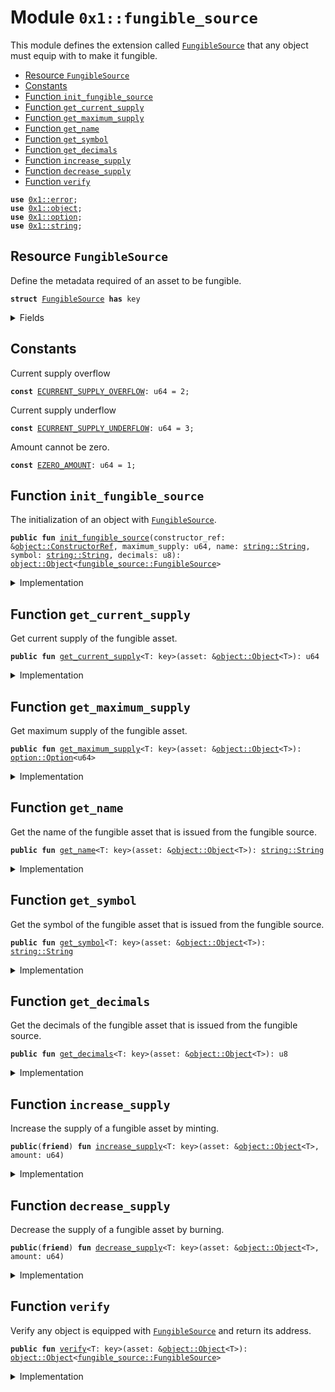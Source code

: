 
<a name="0x1_fungible_source"></a>

# Module `0x1::fungible_source`

This module defines the extension called <code><a href="fungible_source.md#0x1_fungible_source_FungibleSource">FungibleSource</a></code> that any object must equip with to make it fungible.


-  [Resource `FungibleSource`](#0x1_fungible_source_FungibleSource)
-  [Constants](#@Constants_0)
-  [Function `init_fungible_source`](#0x1_fungible_source_init_fungible_source)
-  [Function `get_current_supply`](#0x1_fungible_source_get_current_supply)
-  [Function `get_maximum_supply`](#0x1_fungible_source_get_maximum_supply)
-  [Function `get_name`](#0x1_fungible_source_get_name)
-  [Function `get_symbol`](#0x1_fungible_source_get_symbol)
-  [Function `get_decimals`](#0x1_fungible_source_get_decimals)
-  [Function `increase_supply`](#0x1_fungible_source_increase_supply)
-  [Function `decrease_supply`](#0x1_fungible_source_decrease_supply)
-  [Function `verify`](#0x1_fungible_source_verify)


<pre><code><b>use</b> <a href="../../aptos-stdlib/../move-stdlib/doc/error.md#0x1_error">0x1::error</a>;
<b>use</b> <a href="object.md#0x1_object">0x1::object</a>;
<b>use</b> <a href="../../aptos-stdlib/../move-stdlib/doc/option.md#0x1_option">0x1::option</a>;
<b>use</b> <a href="../../aptos-stdlib/../move-stdlib/doc/string.md#0x1_string">0x1::string</a>;
</code></pre>



<a name="0x1_fungible_source_FungibleSource"></a>

## Resource `FungibleSource`

Define the metadata required of an asset to be fungible.


<pre><code><b>struct</b> <a href="fungible_source.md#0x1_fungible_source_FungibleSource">FungibleSource</a> <b>has</b> key
</code></pre>



<details>
<summary>Fields</summary>


<dl>
<dt>
<code>current_supply: u64</code>
</dt>
<dd>
 Self-explanatory.
</dd>
<dt>
<code>maximum_supply: <a href="../../aptos-stdlib/../move-stdlib/doc/option.md#0x1_option_Option">option::Option</a>&lt;u64&gt;</code>
</dt>
<dd>
 The max supply limit where <code><a href="../../aptos-stdlib/../move-stdlib/doc/option.md#0x1_option_none">option::none</a>()</code> means no limit.
</dd>
<dt>
<code>name: <a href="../../aptos-stdlib/../move-stdlib/doc/string.md#0x1_string_String">string::String</a></code>
</dt>
<dd>
 Name of the fungible asset, i.e., "USDT".
</dd>
<dt>
<code>symbol: <a href="../../aptos-stdlib/../move-stdlib/doc/string.md#0x1_string_String">string::String</a></code>
</dt>
<dd>
 Symbol of the fungible asset, usually a shorter version of the name.
 For example, Singapore Dollar is SGD.
</dd>
<dt>
<code>decimals: u8</code>
</dt>
<dd>
 Number of decimals used to get its user representation.
 For example, if <code>decimals</code> equals <code>2</code>, a balance of <code>505</code> coins should
 be displayed to a user as <code>5.05</code> (<code>505 / 10 ** 2</code>).
</dd>
</dl>


</details>

<a name="@Constants_0"></a>

## Constants


<a name="0x1_fungible_source_ECURRENT_SUPPLY_OVERFLOW"></a>

Current supply overflow


<pre><code><b>const</b> <a href="fungible_source.md#0x1_fungible_source_ECURRENT_SUPPLY_OVERFLOW">ECURRENT_SUPPLY_OVERFLOW</a>: u64 = 2;
</code></pre>



<a name="0x1_fungible_source_ECURRENT_SUPPLY_UNDERFLOW"></a>

Current supply underflow


<pre><code><b>const</b> <a href="fungible_source.md#0x1_fungible_source_ECURRENT_SUPPLY_UNDERFLOW">ECURRENT_SUPPLY_UNDERFLOW</a>: u64 = 3;
</code></pre>



<a name="0x1_fungible_source_EZERO_AMOUNT"></a>

Amount cannot be zero.


<pre><code><b>const</b> <a href="fungible_source.md#0x1_fungible_source_EZERO_AMOUNT">EZERO_AMOUNT</a>: u64 = 1;
</code></pre>



<a name="0x1_fungible_source_init_fungible_source"></a>

## Function `init_fungible_source`

The initialization of an object with <code><a href="fungible_source.md#0x1_fungible_source_FungibleSource">FungibleSource</a></code>.


<pre><code><b>public</b> <b>fun</b> <a href="fungible_source.md#0x1_fungible_source_init_fungible_source">init_fungible_source</a>(constructor_ref: &<a href="object.md#0x1_object_ConstructorRef">object::ConstructorRef</a>, maximum_supply: u64, name: <a href="../../aptos-stdlib/../move-stdlib/doc/string.md#0x1_string_String">string::String</a>, symbol: <a href="../../aptos-stdlib/../move-stdlib/doc/string.md#0x1_string_String">string::String</a>, decimals: u8): <a href="object.md#0x1_object_Object">object::Object</a>&lt;<a href="fungible_source.md#0x1_fungible_source_FungibleSource">fungible_source::FungibleSource</a>&gt;
</code></pre>



<details>
<summary>Implementation</summary>


<pre><code><b>public</b> <b>fun</b> <a href="fungible_source.md#0x1_fungible_source_init_fungible_source">init_fungible_source</a>(
    constructor_ref: &ConstructorRef,
    maximum_supply: u64,
    name: String,
    symbol: String,
    decimals: u8,
): Object&lt;<a href="fungible_source.md#0x1_fungible_source_FungibleSource">FungibleSource</a>&gt; {
    <b>let</b> asset_object_signer = <a href="object.md#0x1_object_generate_signer">object::generate_signer</a>(constructor_ref);
    <b>let</b> converted_maximum = <b>if</b> (maximum_supply == 0) {
        <a href="../../aptos-stdlib/../move-stdlib/doc/option.md#0x1_option_none">option::none</a>()
    } <b>else</b> {
        <a href="../../aptos-stdlib/../move-stdlib/doc/option.md#0x1_option_some">option::some</a>(maximum_supply)
    };
    <b>move_to</b>(&asset_object_signer,
        <a href="fungible_source.md#0x1_fungible_source_FungibleSource">FungibleSource</a> {
            current_supply: 0,
            maximum_supply: converted_maximum,
            name,
            symbol,
            decimals,
        }
    );
    <a href="object.md#0x1_object_object_from_constructor_ref">object::object_from_constructor_ref</a>&lt;<a href="fungible_source.md#0x1_fungible_source_FungibleSource">FungibleSource</a>&gt;(constructor_ref)
}
</code></pre>



</details>

<a name="0x1_fungible_source_get_current_supply"></a>

## Function `get_current_supply`

Get current supply of the fungible asset.


<pre><code><b>public</b> <b>fun</b> <a href="fungible_source.md#0x1_fungible_source_get_current_supply">get_current_supply</a>&lt;T: key&gt;(asset: &<a href="object.md#0x1_object_Object">object::Object</a>&lt;T&gt;): u64
</code></pre>



<details>
<summary>Implementation</summary>


<pre><code><b>public</b> <b>fun</b> <a href="fungible_source.md#0x1_fungible_source_get_current_supply">get_current_supply</a>&lt;T: key&gt;(asset: &Object&lt;T&gt;): u64 <b>acquires</b> <a href="fungible_source.md#0x1_fungible_source_FungibleSource">FungibleSource</a> {
    borrow_fungible_source(asset).current_supply
}
</code></pre>



</details>

<a name="0x1_fungible_source_get_maximum_supply"></a>

## Function `get_maximum_supply`

Get maximum supply of the fungible asset.


<pre><code><b>public</b> <b>fun</b> <a href="fungible_source.md#0x1_fungible_source_get_maximum_supply">get_maximum_supply</a>&lt;T: key&gt;(asset: &<a href="object.md#0x1_object_Object">object::Object</a>&lt;T&gt;): <a href="../../aptos-stdlib/../move-stdlib/doc/option.md#0x1_option_Option">option::Option</a>&lt;u64&gt;
</code></pre>



<details>
<summary>Implementation</summary>


<pre><code><b>public</b> <b>fun</b> <a href="fungible_source.md#0x1_fungible_source_get_maximum_supply">get_maximum_supply</a>&lt;T: key&gt;(asset: &Object&lt;T&gt;): Option&lt;u64&gt; <b>acquires</b> <a href="fungible_source.md#0x1_fungible_source_FungibleSource">FungibleSource</a> {
    borrow_fungible_source(asset).maximum_supply
}
</code></pre>



</details>

<a name="0x1_fungible_source_get_name"></a>

## Function `get_name`

Get the name of the fungible asset that is issued from the fungible source.


<pre><code><b>public</b> <b>fun</b> <a href="fungible_source.md#0x1_fungible_source_get_name">get_name</a>&lt;T: key&gt;(asset: &<a href="object.md#0x1_object_Object">object::Object</a>&lt;T&gt;): <a href="../../aptos-stdlib/../move-stdlib/doc/string.md#0x1_string_String">string::String</a>
</code></pre>



<details>
<summary>Implementation</summary>


<pre><code><b>public</b> <b>fun</b> <a href="fungible_source.md#0x1_fungible_source_get_name">get_name</a>&lt;T: key&gt;(asset: &Object&lt;T&gt;): String <b>acquires</b> <a href="fungible_source.md#0x1_fungible_source_FungibleSource">FungibleSource</a> {
    borrow_fungible_source(asset).name
}
</code></pre>



</details>

<a name="0x1_fungible_source_get_symbol"></a>

## Function `get_symbol`

Get the symbol of the fungible asset that is issued from the fungible source.


<pre><code><b>public</b> <b>fun</b> <a href="fungible_source.md#0x1_fungible_source_get_symbol">get_symbol</a>&lt;T: key&gt;(asset: &<a href="object.md#0x1_object_Object">object::Object</a>&lt;T&gt;): <a href="../../aptos-stdlib/../move-stdlib/doc/string.md#0x1_string_String">string::String</a>
</code></pre>



<details>
<summary>Implementation</summary>


<pre><code><b>public</b> <b>fun</b> <a href="fungible_source.md#0x1_fungible_source_get_symbol">get_symbol</a>&lt;T: key&gt;(asset: &Object&lt;T&gt;): String <b>acquires</b> <a href="fungible_source.md#0x1_fungible_source_FungibleSource">FungibleSource</a> {
    borrow_fungible_source(asset).symbol
}
</code></pre>



</details>

<a name="0x1_fungible_source_get_decimals"></a>

## Function `get_decimals`

Get the decimals of the fungible asset that is issued from the fungible source.


<pre><code><b>public</b> <b>fun</b> <a href="fungible_source.md#0x1_fungible_source_get_decimals">get_decimals</a>&lt;T: key&gt;(asset: &<a href="object.md#0x1_object_Object">object::Object</a>&lt;T&gt;): u8
</code></pre>



<details>
<summary>Implementation</summary>


<pre><code><b>public</b> <b>fun</b> <a href="fungible_source.md#0x1_fungible_source_get_decimals">get_decimals</a>&lt;T: key&gt;(asset: &Object&lt;T&gt;): u8 <b>acquires</b> <a href="fungible_source.md#0x1_fungible_source_FungibleSource">FungibleSource</a> {
    borrow_fungible_source(asset).decimals
}
</code></pre>



</details>

<a name="0x1_fungible_source_increase_supply"></a>

## Function `increase_supply`

Increase the supply of a fungible asset by minting.


<pre><code><b>public</b>(<b>friend</b>) <b>fun</b> <a href="fungible_source.md#0x1_fungible_source_increase_supply">increase_supply</a>&lt;T: key&gt;(asset: &<a href="object.md#0x1_object_Object">object::Object</a>&lt;T&gt;, amount: u64)
</code></pre>



<details>
<summary>Implementation</summary>


<pre><code><b>public</b>(<b>friend</b>) <b>fun</b> <a href="fungible_source.md#0x1_fungible_source_increase_supply">increase_supply</a>&lt;T: key&gt;(asset: &Object&lt;T&gt;, amount: u64) <b>acquires</b> <a href="fungible_source.md#0x1_fungible_source_FungibleSource">FungibleSource</a> {
    <b>assert</b>!(amount != 0, <a href="../../aptos-stdlib/../move-stdlib/doc/error.md#0x1_error_invalid_argument">error::invalid_argument</a>(<a href="fungible_source.md#0x1_fungible_source_EZERO_AMOUNT">EZERO_AMOUNT</a>));
    <b>let</b> <a href="fungible_source.md#0x1_fungible_source">fungible_source</a> = borrow_fungible_source_mut(asset);
    <b>if</b> (<a href="../../aptos-stdlib/../move-stdlib/doc/option.md#0x1_option_is_some">option::is_some</a>(&<a href="fungible_source.md#0x1_fungible_source">fungible_source</a>.maximum_supply)) {
        <b>let</b> max = *<a href="../../aptos-stdlib/../move-stdlib/doc/option.md#0x1_option_borrow">option::borrow</a>(&<a href="fungible_source.md#0x1_fungible_source">fungible_source</a>.maximum_supply);
        <b>assert</b>!(max - <a href="fungible_source.md#0x1_fungible_source">fungible_source</a>.current_supply &gt;= amount, <a href="../../aptos-stdlib/../move-stdlib/doc/error.md#0x1_error_invalid_argument">error::invalid_argument</a>(<a href="fungible_source.md#0x1_fungible_source_ECURRENT_SUPPLY_OVERFLOW">ECURRENT_SUPPLY_OVERFLOW</a>))
    };
    <a href="fungible_source.md#0x1_fungible_source">fungible_source</a>.current_supply = <a href="fungible_source.md#0x1_fungible_source">fungible_source</a>.current_supply + amount;
}
</code></pre>



</details>

<a name="0x1_fungible_source_decrease_supply"></a>

## Function `decrease_supply`

Decrease the supply of a fungible asset by burning.


<pre><code><b>public</b>(<b>friend</b>) <b>fun</b> <a href="fungible_source.md#0x1_fungible_source_decrease_supply">decrease_supply</a>&lt;T: key&gt;(asset: &<a href="object.md#0x1_object_Object">object::Object</a>&lt;T&gt;, amount: u64)
</code></pre>



<details>
<summary>Implementation</summary>


<pre><code><b>public</b>(<b>friend</b>) <b>fun</b> <a href="fungible_source.md#0x1_fungible_source_decrease_supply">decrease_supply</a>&lt;T: key&gt;(asset: &Object&lt;T&gt;, amount: u64) <b>acquires</b> <a href="fungible_source.md#0x1_fungible_source_FungibleSource">FungibleSource</a> {
    <b>assert</b>!(amount != 0, <a href="../../aptos-stdlib/../move-stdlib/doc/error.md#0x1_error_invalid_argument">error::invalid_argument</a>(<a href="fungible_source.md#0x1_fungible_source_EZERO_AMOUNT">EZERO_AMOUNT</a>));
    <b>let</b> <a href="fungible_source.md#0x1_fungible_source">fungible_source</a> = borrow_fungible_source_mut(asset);
    <b>assert</b>!(<a href="fungible_source.md#0x1_fungible_source">fungible_source</a>.current_supply &gt;= amount, <a href="../../aptos-stdlib/../move-stdlib/doc/error.md#0x1_error_invalid_argument">error::invalid_argument</a>(<a href="fungible_source.md#0x1_fungible_source_ECURRENT_SUPPLY_UNDERFLOW">ECURRENT_SUPPLY_UNDERFLOW</a>));
    <a href="fungible_source.md#0x1_fungible_source">fungible_source</a>.current_supply = <a href="fungible_source.md#0x1_fungible_source">fungible_source</a>.current_supply - amount;
}
</code></pre>



</details>

<a name="0x1_fungible_source_verify"></a>

## Function `verify`

Verify any object is equipped with <code><a href="fungible_source.md#0x1_fungible_source_FungibleSource">FungibleSource</a></code> and return its address.


<pre><code><b>public</b> <b>fun</b> <a href="fungible_source.md#0x1_fungible_source_verify">verify</a>&lt;T: key&gt;(asset: &<a href="object.md#0x1_object_Object">object::Object</a>&lt;T&gt;): <a href="object.md#0x1_object_Object">object::Object</a>&lt;<a href="fungible_source.md#0x1_fungible_source_FungibleSource">fungible_source::FungibleSource</a>&gt;
</code></pre>



<details>
<summary>Implementation</summary>


<pre><code><b>public</b> <b>fun</b> <a href="fungible_source.md#0x1_fungible_source_verify">verify</a>&lt;T: key&gt;(asset: &Object&lt;T&gt;): Object&lt;<a href="fungible_source.md#0x1_fungible_source_FungibleSource">FungibleSource</a>&gt; {
    <b>let</b> addr = <a href="object.md#0x1_object_object_address">object::object_address</a>(asset);
    <a href="object.md#0x1_object_address_to_object">object::address_to_object</a>&lt;<a href="fungible_source.md#0x1_fungible_source_FungibleSource">FungibleSource</a>&gt;(addr)
}
</code></pre>



</details>


[move-book]: https://move-language.github.io/move/introduction.html

